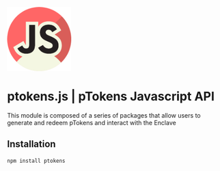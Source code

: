 <img src="./img/ptokens-js.png" width="150" height="150">

# ptokens.js | pTokens Javascript API

This module is composed of a series of packages that allow users to generate and redeem pTokens and interact with the Enclave

## Installation

```
npm install ptokens
```
